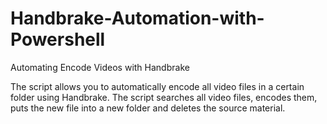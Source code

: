 # Handbrake-Automation-with-Powershell
Automating Encode Videos with Handbrake

The script allows you to automatically encode all video files in a certain folder using Handbrake.
The script searches all video files, encodes them, puts the new file into a new folder and deletes the source material.
